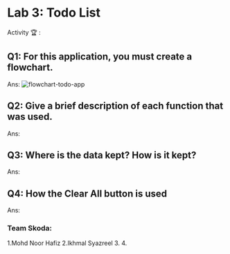 # Lab 3: Todo List

Activity 🏆 :
## Q1: For this application, you must create a flowchart.
Ans:
![flowchart-todo-app]()
## Q2: Give a brief description of each function that was used.
Ans:

## Q3: Where is the data kept? How is it kept?
Ans:

## Q4: How the Clear All button is used
Ans:


### Team Skoda:
1.Mohd Noor Hafiz
2.Ikhmal Syazreel
3.
4.